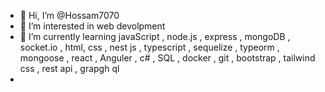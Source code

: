 - 👋 Hi, I’m @Hossam7070
- 👀 I’m interested in web devolpment 
- 🌱 I’m currently learning javaScript , node.js , express , mongoDB , socket.io , html, css , nest js , typescript , sequelize , typeorm , mongoose , react , Anguler , c# , SQL  , docker , git , bootstrap , tailwind css , rest api , grapgh ql 
- 

<!---
Hossam7070/Hossam7070 is a ✨ special ✨ repository because its `README.md` (this file) appears on your GitHub profile.
You can click the Preview link to take a look at your changes.
--->
